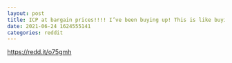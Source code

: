```yaml
--- 
layout: post 
title: ICP at bargain prices!!!! I’ve been buying up! This is like buying goggle when it first came out 
date: 2021-06-24 1624555141 
categories: reddit 
--- 
```

https://redd.it/o75gmh